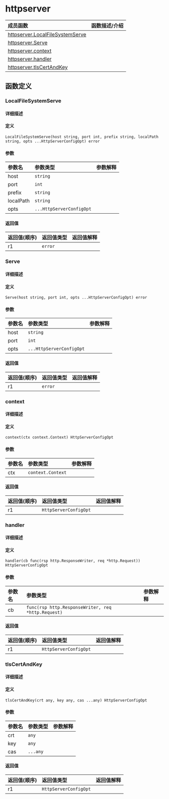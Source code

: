 # httpserver

|成员函数|函数描述/介绍|
|:------|:--------|
| [httpserver.LocalFileSystemServe](#localfilesystemserve) ||
| [httpserver.Serve](#serve) ||
| [httpserver.context](#context) ||
| [httpserver.handler](#handler) ||
| [httpserver.tlsCertAndKey](#tlscertandkey) ||


## 函数定义
### LocalFileSystemServe

#### 详细描述


#### 定义

`LocalFileSystemServe(host string, port int, prefix string, localPath string, opts ...HttpServerConfigOpt) error`

#### 参数
|参数名|参数类型|参数解释|
|:-----------|:---------- |:-----------|
| host | `string` |   |
| port | `int` |   |
| prefix | `string` |   |
| localPath | `string` |   |
| opts | `...HttpServerConfigOpt` |   |

#### 返回值
|返回值(顺序)|返回值类型|返回值解释|
|:-----------|:---------- |:-----------|
| r1 | `error` |   |


### Serve

#### 详细描述


#### 定义

`Serve(host string, port int, opts ...HttpServerConfigOpt) error`

#### 参数
|参数名|参数类型|参数解释|
|:-----------|:---------- |:-----------|
| host | `string` |   |
| port | `int` |   |
| opts | `...HttpServerConfigOpt` |   |

#### 返回值
|返回值(顺序)|返回值类型|返回值解释|
|:-----------|:---------- |:-----------|
| r1 | `error` |   |


### context

#### 详细描述


#### 定义

`context(ctx context.Context) HttpServerConfigOpt`

#### 参数
|参数名|参数类型|参数解释|
|:-----------|:---------- |:-----------|
| ctx | `context.Context` |   |

#### 返回值
|返回值(顺序)|返回值类型|返回值解释|
|:-----------|:---------- |:-----------|
| r1 | `HttpServerConfigOpt` |   |


### handler

#### 详细描述


#### 定义

`handler(cb func(rsp http.ResponseWriter, req *http.Request)) HttpServerConfigOpt`

#### 参数
|参数名|参数类型|参数解释|
|:-----------|:---------- |:-----------|
| cb | `func(rsp http.ResponseWriter, req *http.Request)` |   |

#### 返回值
|返回值(顺序)|返回值类型|返回值解释|
|:-----------|:---------- |:-----------|
| r1 | `HttpServerConfigOpt` |   |


### tlsCertAndKey

#### 详细描述


#### 定义

`tlsCertAndKey(crt any, key any, cas ...any) HttpServerConfigOpt`

#### 参数
|参数名|参数类型|参数解释|
|:-----------|:---------- |:-----------|
| crt | `any` |   |
| key | `any` |   |
| cas | `...any` |   |

#### 返回值
|返回值(顺序)|返回值类型|返回值解释|
|:-----------|:---------- |:-----------|
| r1 | `HttpServerConfigOpt` |   |


